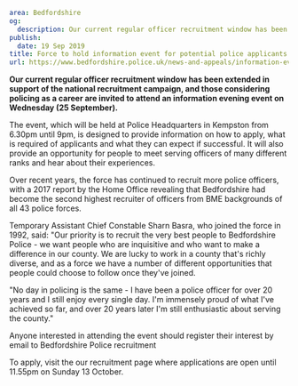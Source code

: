 ```yaml
area: Bedfordshire
og:
  description: Our current regular officer recruitment window has been extended in support of the national recruitment campaign, and those considering policing as a career are invited to attend an information evening event on Wednesday (25 September).
publish:
  date: 19 Sep 2019
title: Force to hold information event for potential police applicants
url: https://www.bedfordshire.police.uk/news-and-appeals/information-event-sept2019
```

**Our current regular officer recruitment window has been extended in support of the national recruitment campaign, and those considering policing as a career are invited to attend an information evening event on Wednesday (25 September).**

The event, which will be held at Police Headquarters in Kempston from 6.30pm until 9pm, is designed to provide information on how to apply, what is required of applicants and what they can expect if successful. It will also provide an opportunity for people to meet serving officers of many different ranks and hear about their experiences.

Over recent years, the force has continued to recruit more police officers, with a 2017 report by the Home Office revealing that Bedfordshire had become the second highest recruiter of officers from BME backgrounds of all 43 police forces.

Temporary Assistant Chief Constable Sharn Basra, who joined the force in 1992, said: "Our priority is to recruit the very best people to Bedfordshire Police - we want people who are inquisitive and who want to make a difference in our county. We are lucky to work in a county that's richly diverse, and as a force we have a number of different opportunities that people could choose to follow once they've joined.

"No day in policing is the same - I have been a police officer for over 20 years and I still enjoy every single day. I'm immensely proud of what I've achieved so far, and over 20 years later I'm still enthusiastic about serving the county."

Anyone interested in attending the event should register their interest by email to Bedfordshire Police recruitment

To apply, visit the our recruitment page where applications are open until 11.55pm on Sunday 13 October.
